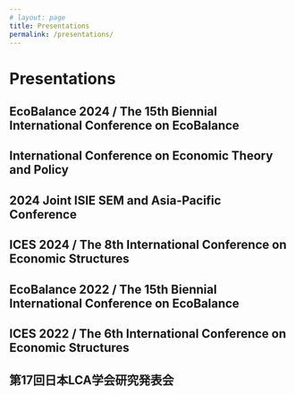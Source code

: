 ```yaml
---
# layout: page
title: Presentations
permalink: /presentations/
---
```


# Presentations

## EcoBalance 2024 / The 15th Biennial International Conference on EcoBalance


## International Conference on Economic Theory and Policy


## 2024 Joint ISIE SEM and Asia-Pacific Conference


## ICES 2024 / The 8th International Conference on Economic Structures


## EcoBalance 2022 / The 15th Biennial International Conference on EcoBalance


## ICES 2022 / The 6th International Conference on Economic Structures


## 第17回日本LCA学会研究発表会

